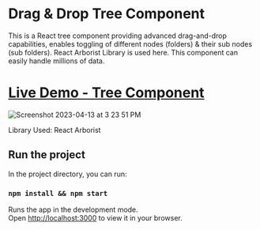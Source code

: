 # Drag & Drop Tree Component  

This is a React tree component providing advanced drag-and-drop capabilities, enables toggling of different nodes (folders) & their sub nodes (sub folders). React Arborist Library is used here. 
This component can easily handle millions of data.


 
 # [Live Demo - Tree Component](https://main--startling-valkyrie-3d25d7.netlify.app/)     
![Screenshot 2023-04-13 at 3 23 51 PM](https://user-images.githubusercontent.com/2153396/231772417-75a7bc04-9501-4e8b-a1a5-8d41ffef98fa.png)

Library Used: React Arborist 

 
 
## Run the project

In the project directory, you can run:

### `npm install && npm start`

Runs the app in the development mode.\
Open [http://localhost:3000](http://localhost:3000) to view it in your browser.
 
